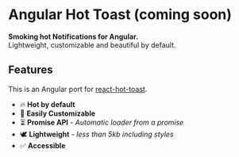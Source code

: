 # Angular Hot Toast (coming soon)

<div><strong>Smoking hot Notifications for Angular.</strong></div>
<div>Lightweight, customizable and beautiful by default.</div>

## Features

This is an Angular port for [react-hot-toast](https://github.com/timolins/react-hot-toast).

- 🔥 **Hot by default**
- 🔩 **Easily Customizable**
- ⏳ **Promise API** - _Automatic loader from a promise_
- 🕊 **Lightweight** - _less than 5kb including styles_
- ✅ **Accessible**
 
